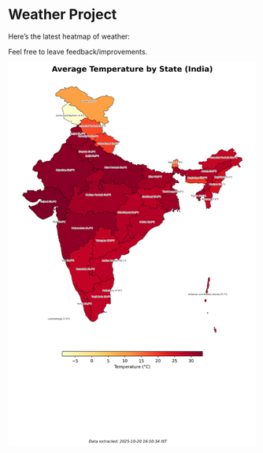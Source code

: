 # Weather Project

Here’s the latest heatmap of weather:

Feel free to leave feedback/improvements.

![India Heatmap](docs/assets/india_heatmap.png?v=F611A4)
